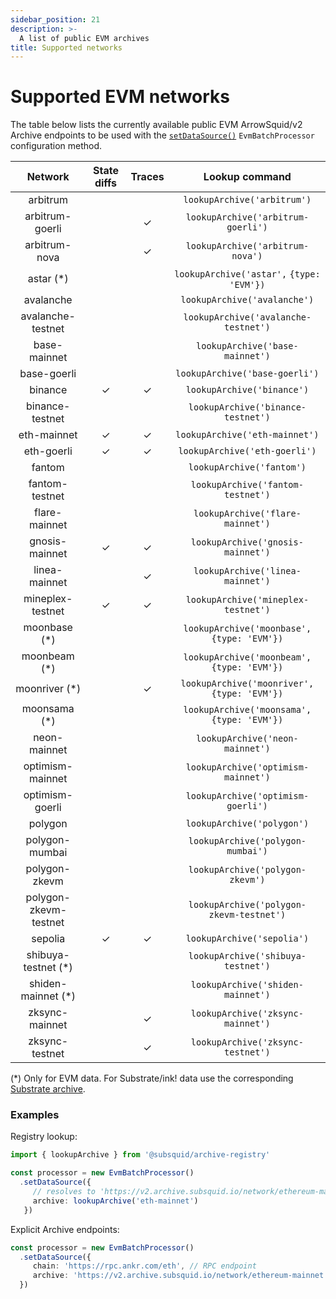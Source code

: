 ```yaml
---
sidebar_position: 21
description: >-
  A list of public EVM archives
title: Supported networks
---
```


# Supported EVM networks

The table below lists the currently available public EVM ArrowSquid/v2 Archive endpoints to be used with the [`setDataSource()`](/evm-indexing/configuration/initialization) `EvmBatchProcessor` configuration method.

| Network               | State diffs | Traces | Lookup command                                |
|:---------------------:|:-----------:|:------:|:---------------------------------------------:|
| arbitrum              |             |        | `lookupArchive('arbitrum')`                   |
| arbitrum-goerli       |             | ✓      | `lookupArchive('arbitrum-goerli')`            |
| arbitrum-nova         |             | ✓      | `lookupArchive('arbitrum-nova')`              |
| astar (*)             |             |        | `lookupArchive('astar',` `{type: 'EVM'})`     |
| avalanche             |             |        | `lookupArchive('avalanche')`                  |
| avalanche-testnet     |             |        | `lookupArchive('avalanche-testnet')`          |
| base-mainnet          |             |        | `lookupArchive('base-mainnet')`               |
| base-goerli           |             |        | `lookupArchive('base-goerli')`                |
| binance               | ✓           | ✓      | `lookupArchive('binance')`                    |
| binance-testnet       |             |        | `lookupArchive('binance-testnet')`            |
| eth-mainnet           | ✓           | ✓      | `lookupArchive('eth-mainnet')`                |
| eth-goerli            | ✓           | ✓      | `lookupArchive('eth-goerli')`                 |
| fantom                |             |        | `lookupArchive('fantom')`                     |
| fantom-testnet        |             |        | `lookupArchive('fantom-testnet')`             |
| flare-mainnet         |             |        | `lookupArchive('flare-mainnet')`              |
| gnosis-mainnet        | ✓           | ✓      | `lookupArchive('gnosis-mainnet')`             |
| linea-mainnet         |             | ✓      | `lookupArchive('linea-mainnet')`              |
| mineplex-testnet      | ✓           | ✓      | `lookupArchive('mineplex-testnet')`           |
| moonbase (*)          |             |        | `lookupArchive('moonbase',` `{type: 'EVM'})`  |
| moonbeam (*)          |             |        | `lookupArchive('moonbeam',` `{type: 'EVM'})`  |
| moonriver (*)         |             | ✓      | `lookupArchive('moonriver',` `{type: 'EVM'})` |
| moonsama (*)          |             |        | `lookupArchive('moonsama',` `{type: 'EVM'})`  |
| neon-mainnet          |             |        | `lookupArchive('neon-mainnet')`               |
| optimism-mainnet      |             |        | `lookupArchive('optimism-mainnet')`           |
| optimism-goerli       |             |        | `lookupArchive('optimism-goerli')`            |
| polygon               |             |        | `lookupArchive('polygon')`                    |
| polygon-mumbai        |             |        | `lookupArchive('polygon-mumbai')`             |
| polygon-zkevm         |             |        | `lookupArchive('polygon-zkevm')`              |
| polygon-zkevm-testnet |             |        | `lookupArchive('polygon-zkevm-testnet')`      |
| sepolia               | ✓           | ✓      | `lookupArchive('sepolia')`                    |
| shibuya-testnet (*)   |             |        | `lookupArchive('shibuya-testnet')`            |
| shiden-mainnet (*)    |             |        | `lookupArchive('shiden-mainnet')`             |
| zksync-mainnet        |             | ✓      | `lookupArchive('zksync-mainnet')`             |
| zksync-testnet        |             | ✓      | `lookupArchive('zksync-testnet')`             |

(*) Only for EVM data. For Substrate/ink! data use the corresponding [Substrate archive](/substrate-indexing/supported-networks).

### Examples 

Registry lookup:
```typescript
import { lookupArchive } from '@subsquid/archive-registry'

const processor = new EvmBatchProcessor()
  .setDataSource({
     // resolves to 'https://v2.archive.subsquid.io/network/ethereum-mainnet'
     archive: lookupArchive('eth-mainnet')
   })
```
Explicit Archive endpoints:
```typescript
const processor = new EvmBatchProcessor()
  .setDataSource({
     chain: 'https://rpc.ankr.com/eth', // RPC endpoint
     archive: 'https://v2.archive.subsquid.io/network/ethereum-mainnet'
  })
```
